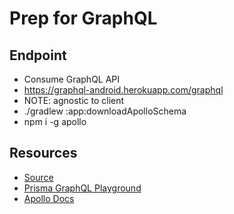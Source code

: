 # Prep for GraphQL

## Endpoint

- Consume GraphQL API
- https://graphql-android.herokuapp.com/graphql
- NOTE: agnostic to client
- ./gradlew :app:downloadApolloSchema
- npm i -g apollo

## Resources

- [Source](https://github.com/jdemaagd/GraphQLServer)
- [Prisma GraphQL Playground](https://www.prisma.io/blog/introducing-graphql-playground-f1e0a018f05d)
- [Apollo Docs](https://www.apollographql.com/docs/)

